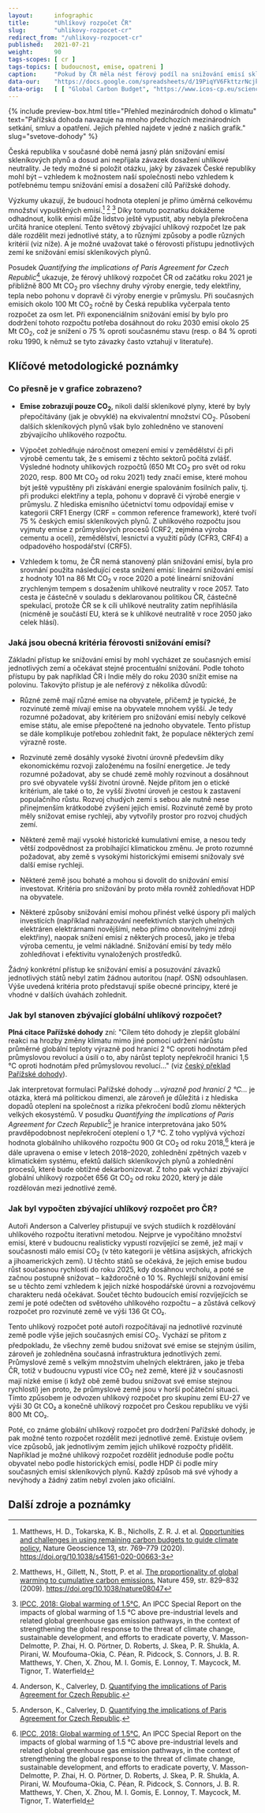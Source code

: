 ```yaml
---
layout:      infographic
title:       "Uhlíkový rozpočet ČR"
slug:        "uhlikovy-rozpocet-cr"
redirect_from: "/uhlikovy-rozpocet-cr"
published:   2021-07-21
weight:      90
tags-scopes: [ cr ]
tags-topics: [ budoucnost, emise, opatreni ]
caption:     "Pokud by ČR měla nést férový podíl na snižování emisí skleníkových plynů, měla by pro naplnění Pařížské dohody do roku 2030 snížit emise o 84 % oproti roku 1990 (resp. o 75 % oproti roku 2018)."
data-our:    "https://docs.google.com/spreadsheets/d/19PiqYV6FkttzrNcjkbTQmphzxgydtTc1MB6nDZpybj0/edit?usp=sharing"
data-orig:   [ [ "Global Carbon Budget", "https://www.icos-cp.eu/science-and-impact/global-carbon-budget/2020" ], [ "IPCC SR15", "https://www.ipcc.ch/site/assets/uploads/sites/2/2019/06/SR15_Full_Report_Low_Res.pdf#page=107" ] ]
---
```


{% include preview-box.html
    title="Přehled mezinárodních dohod o klimatu"
    text="Pařížská dohoda navazuje na mnoho předchozích mezinárodních setkání, smluv a opatření. Jejich přehled najdete v jedné z našich grafik."
    slug="svetove-dohody"
%}

Česká republika v současné době nemá jasný plán snižování emisí skleníkových plynů a dosud ani nepřijala závazek dosažení uhlíkové neutrality. Je tedy možné si položit otázku, jaký by závazek České republiky mohl být – vzhledem k možnostem naší společnosti nebo vzhledem k potřebnému tempu snižování emisí a dosažení cílů Pařížské dohody.

Výzkumy ukazují, že budoucí hodnota oteplení je přímo úměrná celkovému množství vypuštěných emisí.[^55] [^58] [^56] Díky tomuto poznatku dokážeme odhadnout, kolik emisí může lidstvo ještě vypustit, aby nebyla překročena určitá hranice oteplení. Tento světový zbývající uhlíkový rozpočet lze pak dále rozdělit mezi jednotlivé státy, a to různými způsoby a podle různých kritérií (viz níže). A je možné uvažovat také o férovosti přístupu jednotlivých zemí ke snižování emisí skleníkových plynů.

Posudek *Quantifying the implications of Paris Agreement for Czech Republic*[^22] ukazuje, že férový uhlíkový rozpočet ČR od začátku roku 2021 je přibližně 800 Mt CO<sub>2</sub> pro všechny druhy výroby energie, tedy elektřiny, tepla nebo pohonu v dopravě či výroby energie v průmyslu. Při současných emisích okolo 100 Mt CO<sub>2</sub> ročně by Česká republika vyčerpala tento rozpočet za osm let. Při exponenciálním snižování emisí by bylo pro dodržení tohoto rozpočtu potřeba dosáhnout do roku 2030 emisí okolo 25 Mt CO<sub>2</sub>, což je snížení o 75 % oproti současnému stavu (resp. o 84 % oproti roku 1990, k němuž se tyto závazky často vztahují v literatuře).

## Klíčové metodologické poznámky

### Co přesně je v grafice zobrazeno?

* **Emise zobrazují pouze CO<sub>2</sub>**, nikoli další skleníkové plyny, které by byly přepočítávány (jak je obvyklé) na ekvivalentní množství CO<sub>2</sub>. Působení dalších skleníkových plynů však bylo zohledněno ve stanovení zbývajícího uhlíkového rozpočtu.

* Výpočet zohledňuje náročnost omezení emisí v zemědělství či při výrobě cementu tak, že s emisemi z těchto sektorů počítá zvlášť. Výsledné hodnoty uhlíkových rozpočtů (650 Mt CO<sub>2</sub> pro svět od roku 2020, resp. 800 Mt CO<sub>2</sub> od roku 2021) tedy značí emise, které mohou být ještě vypuštěny při získávání energie spalováním fosilních paliv, tj. při produkci elektřiny a tepla, pohonu v dopravě či výrobě energie v průmyslu. Z hlediska emisního účetnictví tomu odpovídají emise v kategorii CRF1 Energy (CRF = common reference framework), které tvoří 75 % českých emisí skleníkových plynů. Z uhlíkového rozpočtu jsou vyjmuty emise z průmyslových procesů (CRF2, zejména výroba cementu a oceli), zemědělství, lesnictví a využití půdy (CFR3, CRF4) a odpadového hospodářství (CRF5).

* Vzhledem k tomu, že ČR nemá stanovený plán snižování emisí, byla pro srovnání použita následující cesta snížení emisí: lineární snižování emisí z hodnoty 101 na 86 Mt CO<sub>2</sub> v roce 2020 a poté lineární snižování zrychleným tempem s dosažením uhlíkové neutrality v roce 2057. Tato cesta je částečně v souladu s deklarovanou politikou ČR, částečně spekulací, protože ČR se k cíli uhlíkové neutrality zatím nepřihlásila (nicméně je součástí EU, která se k uhlíkové neutralitě v roce 2050 jako celek hlásí).

### Jaká jsou obecná kritéria férovosti snižování emisí?

Základní přístup ke snižování emisí by mohl vycházet ze současných emisí jednotlivých zemí a očekávat stejné procentuální snižování. Podle tohoto přístupu by pak například ČR i Indie měly do roku 2030 snížit emise na polovinu. Takovýto přístup je ale neférový z několika důvodů:

* Různé země mají různé emise na obyvatele, přičemž je typické, že rozvinuté země mívají emise na obyvatele mnohem vyšší. Je tedy rozumné požadovat, aby kritériem pro snižování emisí nebyly celkové emise státu, ale emise přepočtené na jednoho obyvatele. Tento přístup se dále komplikuje potřebou zohlednit fakt, že populace některých zemí výrazně roste.

* Rozvinuté země dosáhly vysoké životní úrovně především díky ekonomickému rozvoji založenému na fosilní energetice. Je tedy rozumné požadovat, aby se chudé země mohly rozvinout a dosáhnout pro své obyvatele vyšší životní úrovně. Nejde přitom jen o etické kritérium, ale také o to, že vyšší životní úroveň je cestou k zastavení populačního růstu. Rozvoj chudých zemí s sebou ale nutně nese přinejmenším krátkodobé zvýšení jejich emisí. Rozvinuté země by proto měly snižovat emise rychleji, aby vytvořily prostor pro rozvoj chudých zemí.

* Některé země mají vysoké historické kumulativní emise, a nesou tedy větší zodpovědnost za probíhající klimatickou změnu. Je proto rozumné požadovat, aby země s vysokými historickými emisemi snižovaly své další emise rychleji.

* Některé země jsou bohaté a mohou si dovolit do snižování emisí investovat. Kritéria pro snižování by proto měla rovněž zohledňovat HDP na obyvatele.

* Některé způsoby snižování emisí mohou přinést velké úspory při malých investicích (například nahrazování neefektivních starých uhelných elektráren elektrárnami novějšími, nebo přímo obnovitelnými zdroji elektřiny), naopak snížení emisí z některých procesů, jako je třeba výroba cementu, je velmi nákladné. Snižování emisí by tedy mělo zohledňovat i efektivitu vynaložených prostředků.

Žádný konkrétní přístup ke snižování emisí a posuzování závazků jednotlivých států nebyl zatím žádnou autoritou (např. OSN) odsouhlasen. Výše uvedená kritéria proto představují spíše obecné principy, které je vhodné v dalších úvahách zohlednit.

### Jak byl stanoven zbývající globální uhlíkový rozpočet?

**Plná citace Pařížské dohody** zní: "Cílem této dohody je zlepšit globální reakci na hrozby změny klimatu mimo jiné pomocí udržení nárůstu průměrné globální teploty výrazně pod hranicí 2 °C oproti hodnotám před průmyslovou revolucí a úsilí o to, aby nárůst teploty nepřekročil hranici 1,5 °C oproti hodnotám před průmyslovou revolucí…" (viz [český překlad Pařížské dohody](https://www.mzp.cz/C1257458002F0DC7/cz/parizska_dohoda/$FILE/OEOK-Cesky_preklad_dohody-20160419.pdf)).

Jak interpretovat formulaci Pařížské dohody *...výrazně pod hranicí 2 °C...* je otázka, která má politickou dimenzi, ale zároveň je důležitá i z hlediska dopadů oteplení na společnost a rizika překročení bodů zlomu některých velkých ekosystémů. V posudku *Quantifying the implications of Paris Agreement for Czech Republic*[^22]
je hranice interpretována jako 50% pravděpodobnost nepřekročení oteplení o 1,7 °C. Z toho vyplývá výchozí hodnota globálního uhlíkového rozpočtu 900 Gt CO<sub>2</sub> od roku 2018,[^56] která je dále upravena o emise v letech 2018–2020, zohlednění zpětných vazeb v klimatickém systému, efektů dalších skleníkových plynů a zohlednění procesů, které bude obtížné dekarbonizovat. Z toho pak vychází zbývající globální uhlíkový rozpočet 656 Gt CO<sub>2</sub> od roku 2020, který je dále rozdělován mezi jednotlivé země.


### Jak byl vypočten zbývající uhlíkový rozpočet pro ČR?

Autoři Anderson a Calverley přistupují ve svých studiích k rozdělování uhlíkového rozpočtu iterativní metodou. Nejprve je vypočítáno množství emisí, které v budoucnu realisticky vypustí rozvíjející se země, jež mají v současnosti málo emisí CO<sub>2</sub> (v této kategorii je většina asijských, afrických a jihoamerických zemí). U těchto států se očekává, že jejich emise budou růst současnou rychlostí do roku 2025, kdy dosáhnou vrcholu, a poté se začnou postupně snižovat – každoročně o 10 %. Rychlejší snižování emisí se u těchto zemí vzhledem k jejich nízké hospodářské úrovni a rozvojovému charakteru nedá očekávat. Součet těchto budoucích emisí rozvíjejících se zemí je poté odečten od světového uhlíkového rozpočtu – a zůstává celkový rozpočet pro rozvinuté země ve výši 136 Gt CO₂.

Tento uhlíkový rozpočet poté autoři rozpočítávají na jednotlivé rozvinuté země podle výše jejich současných emisí CO<sub>2</sub>. Vychází se přitom z předpokladu, že všechny země budou snižovat své emise se stejným úsilím, zároveň je zohledněna současná infrastruktura jednotlivých zemí. Průmyslové země s velkým množstvím uhelných elektráren, jako je třeba ČR, totiž v budoucnu vypustí více CO<sub>2</sub> než země, které již v současnosti mají nízké emise (i když obě země budou snižovat své emise stejnou rychlostí) jen proto, že průmyslové země jsou v horší počáteční situaci. Tímto způsobem je odvozen uhlíkový rozpočet pro skupinu zemí EU-27 ve výši 30 Gt CO₂ a konečně uhlíkový rozpočet pro Českou republiku ve výši 800 Mt CO₂.

Poté, co známe globální uhlíkový rozpočet pro dodržení Pařížské dohody, je pak možné tento rozpočet rozdělit mezi jednotlivé země. Existuje ovšem více způsobů, jak jednotlivým zemím jejich uhlíkové rozpočty přidělit. Například je možné uhlíkový rozpočet rozdělit jednoduše podle počtu obyvatel nebo podle historických emisí, podle HDP či podle míry současných emisí skleníkových plynů. Každý způsob má své výhody a nevýhody a žádný zatím nebyl zvolen jako oficiální.

## Další zdroje a poznámky

[^22]: Anderson, K., Calverley, D. [Quantifying the implications of Paris Agreement for Czech Republic](https://www.klimazaloba.cz/wp-content/uploads/2021/03/Anderson-and-Calverley-Czech-budget-report-v3.-FINAL-Errata-020221.pdf).

[^55]: Matthews, H. D., Tokarska, K. B., Nicholls, Z. R. J. et al. [Opportunities and challenges in using remaining carbon budgets to guide climate policy.](https://www.nature.com/articles/s41561-020-00663-3) Nature Geoscience 13, str. 769–779 (2020). https://doi.org/10.1038/s41561-020-00663-3

[^56]: [IPCC, 2018: Global warming of 1.5°C](https://www.ipcc.ch/site/assets/uploads/sites/2/2019/06/SR15_Full_Report_Low_Res.pdf), An IPCC Special Report on the impacts of global warming of 1.5 °C above pre-industrial levels and related global greenhouse gas emission pathways, in the context of strengthening the global response to the threat of climate change, sustainable development, and efforts to eradicate poverty, V. Masson-Delmotte, P. Zhai, H. O. Pörtner, D. Roberts, J. Skea, P. R. Shukla, A. Pirani, W. Moufouma-Okia, C. Péan, R. Pidcock, S. Connors, J. B. R. Matthews, Y. Chen, X. Zhou, M. I. Gomis, E. Lonnoy, T. Maycock, M. Tignor, T. Waterfield

[^57]: [IPCC, 2013: Climate Change 2013: The Physical Science Basis](https://www.ipcc.ch/report/ar5/wg1/). Contribution of Working Group I to the Fifth Assessment Report of the Intergovernmental Panel on Climate Change [Stocker, T. F., D. Qin, G.-K. Plattner, M. Tignor, S. K. Allen, J. Boschung, A. Nauels, Y. Xia, V. Bex and P. M. Midgley (eds.)]. Cambridge University Press.

[^58]: Matthews, H., Gillett, N., Stott, P. et al. [The proportionality of global warming to cumulative carbon emissions.](https://www.researchgate.net/publication/26282499_The_proportionality_of_global_warming_to_cumulative_carbon_emissions) Nature 459, str. 829–832 (2009). https://doi.org/10.1038/nature08047

[^59]: R. Millar, M. Allen, J. Rogelj, P. Friedlingstein [The cumulative carbon budget and its implications](https://doi.org/10.1093/oxrep/grw009), Oxford Review of Economic Policy, Volume 32, Issue 2, SUMMER 2016, str. 323–342. https://doi.org/10.1093/oxrep/grw009

[^88]: [The Sixth Carbon Budget](https://www.theccc.org.uk/publication/sixth-carbon-budget/), required under the Climate Change Act, provides ministers with advice on the volume of greenhouse gasses the UK can emit during the period 2033–2037.

[^89]: [Klimatický plán Hlavního města Prahy do roku 2030](https://www.praha.eu/jnp/cz/o_meste/magistrat/tiskovy_servis/tiskove_zpravy/praha_nasla_cestu_k_uhlikove_neutralite.html)

[^99]: [Český překlad Pařížské dohody](https://www.mzp.cz/C1257458002F0DC7/cz/parizska_dohoda/$FILE/OEOK-Cesky_preklad_dohody-20160419.pdf)

